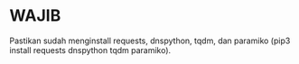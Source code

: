 # WAJIB
Pastikan sudah menginstall requests, dnspython, tqdm, dan paramiko (pip3 install requests dnspython tqdm paramiko).
